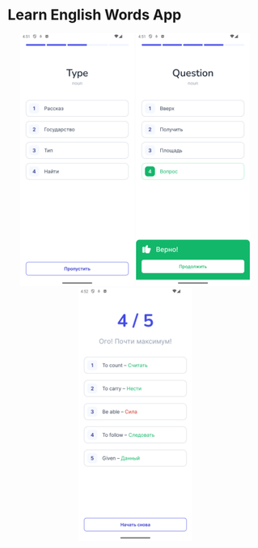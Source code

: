 # Learn English Words App

<p align="center">
    <img src=".github/images/game_1.png" width="225" height="500">
    <img src=".github/images/game_2.png" width="225" height="500">
    <img src=".github/images/game_result.png" width="225" height="500">
</p>
